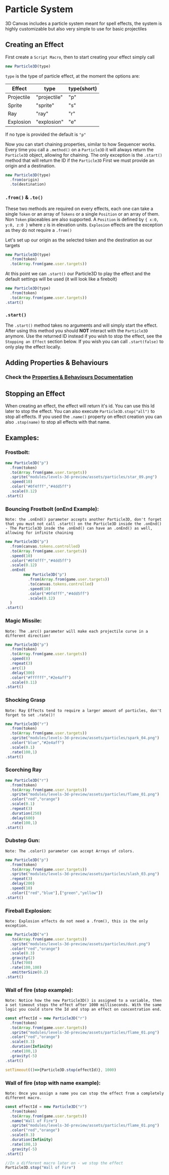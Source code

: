 # Particle System

3D Canvas includes a particle system meant for spell effects, the system is highly customizable but also very simple to use for basic projectiles

## Creating an Effect

First create a `Script Macro`, then to start creating your effect simply call

```js
new Particle3D(type)
```
`type` is the type of particle effect, at the moment the options are:

| Effect     | type         | type(short) |
|------------|--------------|-------------|
| Projectile | "projectile" |     "p"     |
| Sprite     | "sprite"     |     "s"     |
| Ray        | "ray"        |     "r"     |
| Explosion  | "explosion"  |     "e"     |

If no type is provided the default is `"p"`

Now you can start chaining properties, similar to how Sequencer works. Every time you call a `.method()` on a `Particle3D` it will always return the `Particle3D` object, allowing for chaining. The only exception is the `.start()` method that will return the ID if the `Particle3D`
First we must provide an origin and a destination.

```js
new Particle3D(type)
  .from(origin)
  .to(destination)
```

### `.from()` & `.to()`

These two methods are required on every effects, each one can take a single `Token` or an array of `Tokens` or a single `Position` or an array of them. Non `Token` placeables are also supported.
A `Position` is defined by `{ x:0, y:0, z:0 }` where `z` is in elevation units.
`Explosion` effects are the exception as they do not require a `.from()`


Let's set up our origin as the selected token and the destination as our targets

```js
new Particle3D(type)
  .from(token)
  .to(Array.from(game.user.targets))
```

At this point we can `.start()` our Particle3D to play the effect and the default settings will be used (it will look like a firebolt)

```js
new Particle3D(type)
  .from(token)
  .to(Array.from(game.user.targets))
.start()
```

### `.start()`

The `.start()` method takes no arguments and will simply start the effect. After using this method you should **NOT** interact with the `Particle3D` anymore. Use the returned ID instead if you wish to stop the effect, see the `Stopping an Effect` section below.
If you wish you can call `.start(false)` to only play the effect locally.


## Adding Properties & Behaviours

### Check the [Properties & Behaviours Documentation](https://github.com/theripper93/canvas3dcompendium/blob/master/wiki/ParticleSystemProps.md)

## Stopping an Effect

When creating an effect, the effect will return it's id. You can use this Id later to stop the effect. You can also execute `Particle3D.stop("all")` to stop all effects.
If you used the `.name()` property on effect creation you can also `.stop(name)` to stop all effects with that name.

## Examples:

### Frostbolt:

```js
new Particle3D("p")
  .from(token)
  .to(Array.from(game.user.targets))
  .sprite("modules/levels-3d-preview/assets/particles/star_09.png")
  .speed(10)
  .color("#0f4fff","#4dd5ff")
  .scale(0.12)
.start()
```

### Bouncing Frostbolt (onEnd Example):

`Note: the .onEnd() parameter accepts another Particle3D, don't forget that you must not call .start() on the Particle3D inside the .onEnd() - The Particle3D insde the .onEnd() can have an .onEnd() as well, allowing for infinite chaining`

```js
new Particle3D("p")
  .from(canvas.tokens.controlled)
  .to(Array.from(game.user.targets))
  .speed(10)
  .color("#0f4fff","#4dd5ff")
  .scale(0.12)
  .onEnd(
        new Particle3D("p")
          .from(Array.from(game.user.targets))
          .to(canvas.tokens.controlled)
          .speed(10)
          .color("#0f4fff","#4dd5ff")
          .scale(0.12)
  )
.start()
```

### Magic Missile:

`Note: The .arc() parameter will make each projectile curve in a different direction!`

```js
new Particle3D("p")
  .from(token)
  .to(Array.from(game.user.targets))
  .speed(8)
  .repeat(3)
  .arc(1)
  .delay(300)
  .color("#ffffff","#2e4aff")
  .scale(0.11)
.start()
```

### Shocking Grasp

`Note: Ray Effects tend to require a larger amount of particles, don't forget to set .rate()!`

```js
new Particle3D("r")
  .from(token)
  .to(Array.from(game.user.targets))
  .sprite("modules/levels-3d-preview/assets/particles/spark_04.png")
  .color("blue","#2e4aff")
  .scale(0.1)
  .rate(100,1)
.start()
```

### Scorching Ray

```js
new Particle3D("r")
  .from(token)
  .to(Array.from(game.user.targets))
  .sprite("modules/levels-3d-preview/assets/particles/flame_01.png")
  .color("red","orange")
  .scale(0.1)
  .repeat(3)
  .duration(250)
  .delay(600)
  .rate(100,1)
.start()
```

### Dubstep Gun:

`Note: The .color() parameter can accept Arrays of colors.`

```js
new Particle3D("p")
  .from(token)
  .to(Array.from(game.user.targets))
  .sprite("modules/levels-3d-preview/assets/particles/slash_03.png")
  .repeat(3)
  .delay(200)
  .speed(10)
  .color(["red","blue"],["green","yellow"])
.start()
```

### Fireball Explosion:

`Note: Explosion effects do not need a .from(), this is the only exception.`

```js
new Particle3D("e")
  .to(Array.from(game.user.targets))
  .sprite("modules/levels-3d-preview/assets/particles/dust.png")
  .color("red","orange")
  .scale(0.3)
  .gravity(2)
  .life(700)
  .rate(100,100)
  .emitterSize(0.2)
.start()
```

### Wall of fire (stop example):

`Note: Notice how the new Particle3D() is assigned to a variable, then a set timeout stops the effect after 1000 milliseconds. With the same logic you could store the Id and stop an effect on concentration end.`

```js
const effectId = new Particle3D("r")
  .from(token)
  .to(Array.from(game.user.targets))
  .sprite("modules/levels-3d-preview/assets/particles/flame_01.png")
  .color("red","orange")
  .scale(0.3)
  .duration(Infinity)
  .rate(100,1)
  .gravity(-5)
.start()

setTimeout(()=>{Particle3D.stop(effectId)}, 1000)
```


### Wall of fire (stop with name example):

`Note: Once you assign a name you can stop the effect from a completely different macro.`

```js
const effectId = new Particle3D("r")
  .from(token)
  .to(Array.from(game.user.targets))
  .name("Wall of Fire")
  .sprite("modules/levels-3d-preview/assets/particles/flame_01.png")
  .color("red","orange")
  .scale(0.3)
  .duration(Infinity)
  .rate(100,1)
  .gravity(-5)
.start()

//In a different macro later on - we stop the effect
Particle3D.stop("Wall of Fire")
```